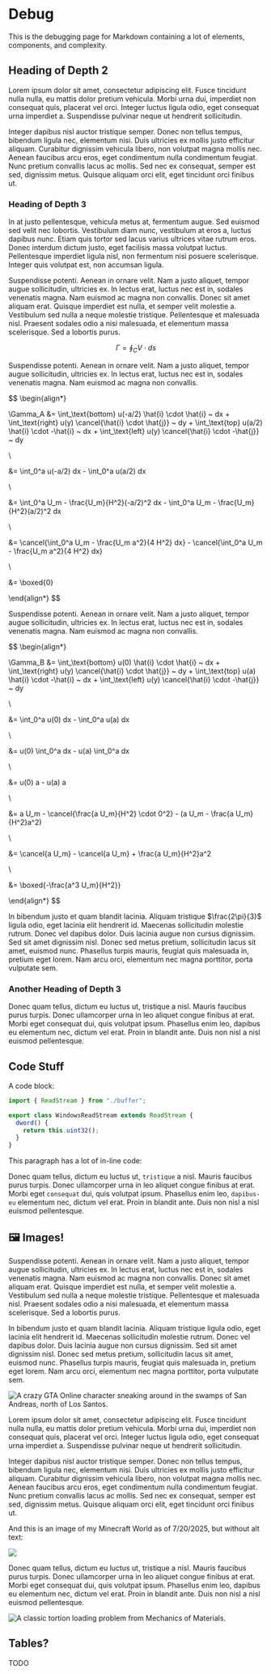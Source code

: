 # Debug

This is the debugging page for Markdown containing a lot of elements, components, and complexity.

<!-- this is a comment -->

## Heading of Depth 2

Lorem ipsum dolor sit amet, consectetur adipiscing elit. Fusce tincidunt nulla nulla, eu mattis dolor pretium vehicula. Morbi urna dui, imperdiet non consequat quis, placerat vel orci. Integer luctus ligula odio, eget consequat urna imperdiet a. Suspendisse pulvinar neque ut hendrerit sollicitudin.

Integer dapibus nisl auctor tristique semper. Donec non tellus tempus, bibendum ligula nec, elementum nisi. Duis ultricies ex mollis justo efficitur aliquam. Curabitur dignissim vehicula libero, non volutpat magna mollis nec. Aenean faucibus arcu eros, eget condimentum nulla condimentum feugiat. Nunc pretium convallis lacus ac mollis. Sed nec ex consequat, semper est sed, dignissim metus. Quisque aliquam orci elit, eget tincidunt orci finibus ut.

### Heading of Depth 3

In at justo pellentesque, vehicula metus at, fermentum augue. Sed euismod sed velit nec lobortis. Vestibulum diam nunc, vestibulum at eros a, luctus dapibus nunc. Etiam quis tortor sed lacus varius ultrices vitae rutrum eros. Donec interdum dictum justo, eget facilisis massa volutpat luctus. Pellentesque imperdiet ligula nisl, non fermentum nisi posuere scelerisque. Integer quis volutpat est, non accumsan ligula.

Suspendisse potenti. Aenean in ornare velit. Nam a justo aliquet, tempor augue sollicitudin, ultricies ex. In lectus erat, luctus nec est in, sodales venenatis magna. Nam euismod ac magna non convallis. Donec sit amet aliquam erat. Quisque imperdiet est nulla, et semper velit molestie a. Vestibulum sed nulla a neque molestie tristique. Pellentesque et malesuada nisl. Praesent sodales odio a nisi malesuada, et elementum massa scelerisque. Sed a lobortis purus.

$$
\Gamma = \oint_C V \cdot ds
$$

Suspendisse potenti. Aenean in ornare velit. Nam a justo aliquet, tempor augue sollicitudin, ultricies ex. In lectus erat, luctus nec est in, sodales venenatis magna. Nam euismod ac magna non convallis.

$$
\begin{align*}

\Gamma_A &= \int_\text{bottom} u(-a/2) \hat{i} \cdot \hat{i} ~ dx + \int_\text{right} u(y) \cancel{\hat{i} \cdot \hat{j}} ~ dy + \int_\text{top} u(a/2) \hat{i} \cdot -\hat{i} ~ dx + \int_\text{left} u(y) \cancel{\hat{i} \cdot -\hat{j}} ~ dy

\\

&= \int_0^a u(-a/2) dx - \int_0^a u(a/2) dx

\\

&= \int_0^a U_m - \frac{U_m}{H^2}(-a/2)^2 dx - \int_0^a U_m - \frac{U_m}{H^2}(a/2)^2 dx

\\

&= \cancel{\int_0^a U_m - \frac{U_m a^2}{4 H^2} dx} - \cancel{\int_0^a U_m - \frac{U_m a^2}{4 H^2} dx}

\\

&= \boxed{0}

\end{align*}
$$

Suspendisse potenti. Aenean in ornare velit. Nam a justo aliquet, tempor augue sollicitudin, ultricies ex. In lectus erat, luctus nec est in, sodales venenatis magna. Nam euismod ac magna non convallis.

$$
\begin{align*}

\Gamma_B &= \int_\text{bottom} u(0) \hat{i} \cdot \hat{i} ~ dx + \int_\text{right} u(y) \cancel{\hat{i} \cdot \hat{j}} ~ dy + \int_\text{top} u(a) \hat{i} \cdot -\hat{i} ~ dx + \int_\text{left} u(y) \cancel{\hat{i} \cdot -\hat{j}} ~ dy

\\

&= \int_0^a u(0) dx - \int_0^a u(a) dx

\\

&= u(0) \int_0^a dx - u(a) \int_0^a dx

\\

&= u(0) a - u(a) a

\\

&= a U_m - \cancel{\frac{a U_m}{H^2} \cdot 0^2} - (a U_m - \frac{a U_m}{H^2}a^2)

\\

&= \cancel{a U_m} - \cancel{a U_m} + \frac{a U_m}{H^2}a^2

\\

&= \boxed{-\frac{a^3 U_m}{H^2}}


\end{align*}
$$

In bibendum justo et quam blandit lacinia. Aliquam tristique $\frac{2\pi}{3}$ ligula odio, eget lacinia elit hendrerit id. Maecenas sollicitudin molestie rutrum. Donec vel dapibus dolor. Duis lacinia augue non cursus dignissim. Sed sit amet dignissim nisl. Donec sed metus pretium, sollicitudin lacus sit amet, euismod nunc. Phasellus turpis mauris, feugiat quis malesuada in, pretium eget lorem. Nam arcu orci, elementum nec magna porttitor, porta vulputate sem.

### Another Heading of Depth 3

Donec quam tellus, dictum eu luctus ut, tristique a nisl. Mauris faucibus purus turpis. Donec ullamcorper urna in leo aliquet congue finibus at erat. Morbi eget consequat dui, quis volutpat ipsum. Phasellus enim leo, dapibus eu elementum nec, dictum vel erat. Proin in blandit ante. Duis non nisl a nisl euismod pellentesque.

## Code Stuff

A code block:

```ts
import { ReadStream } from "./buffer";

export class WindowsReadStream extends ReadStream {
  dword() {
    return this.uint32();
  }
}
```

This paragraph has a lot of in-line code:

Donec quam tellus, dictum eu luctus ut, `tristique` a nisl. Mauris faucibus purus turpis. Donec ullamcorper urna in leo aliquet congue finibus at erat. Morbi eget `consequat` dui, quis volutpat ipsum. Phasellus enim leo, `dapibus-eu` elementum nec, dictum vel erat. Proin in blandit ante. Duis non nisl a nisl euismod pellentesque.

## 🖼️ Images!

Suspendisse potenti. Aenean in ornare velit. Nam a justo aliquet, tempor augue sollicitudin, ultricies ex. In lectus erat, luctus nec est in, sodales venenatis magna. Nam euismod ac magna non convallis. Donec sit amet aliquam erat. Quisque imperdiet est nulla, et semper velit molestie a. Vestibulum sed nulla a neque molestie tristique. Pellentesque et malesuada nisl. Praesent sodales odio a nisi malesuada, et elementum massa scelerisque. Sed a lobortis purus.

In bibendum justo et quam blandit lacinia. Aliquam tristique ligula odio, eget lacinia elit hendrerit id. Maecenas sollicitudin molestie rutrum. Donec vel dapibus dolor. Duis lacinia augue non cursus dignissim. Sed sit amet dignissim nisl. Donec sed metus pretium, sollicitudin lacus sit amet, euismod nunc. Phasellus turpis mauris, feugiat quis malesuada in, pretium eget lorem. Nam arcu orci, elementum nec magna porttitor, porta vulputate sem.

![A crazy GTA Online character sneaking around in the swamps of San Andreas, north of Los Santos.](https://i.imgur.com/YaPBn9g.jpeg)

Lorem ipsum dolor sit amet, consectetur adipiscing elit. Fusce tincidunt nulla nulla, eu mattis dolor pretium vehicula. Morbi urna dui, imperdiet non consequat quis, placerat vel orci. Integer luctus ligula odio, eget consequat urna imperdiet a. Suspendisse pulvinar neque ut hendrerit sollicitudin.

Integer dapibus nisl auctor tristique semper. Donec non tellus tempus, bibendum ligula nec, elementum nisi. Duis ultricies ex mollis justo efficitur aliquam. Curabitur dignissim vehicula libero, non volutpat magna mollis nec. Aenean faucibus arcu eros, eget condimentum nulla condimentum feugiat. Nunc pretium convallis lacus ac mollis. Sed nec ex consequat, semper est sed, dignissim metus. Quisque aliquam orci elit, eget tincidunt orci finibus ut.

And this is an image of my Minecraft World as of 7/20/2025, but without alt text:

![](https://i.imgur.com/6o6iLAf.jpeg)

Donec quam tellus, dictum eu luctus ut, tristique a nisl. Mauris faucibus purus turpis. Donec ullamcorper urna in leo aliquet congue finibus at erat. Morbi eget consequat dui, quis volutpat ipsum. Phasellus enim leo, dapibus eu elementum nec, dictum vel erat. Proin in blandit ante. Duis non nisl a nisl euismod pellentesque.

![A classic tortion loading problem from Mechanics of Materials.](https://i.imgur.com/lU9W2Hnm.png)

## Tables?

TODO
